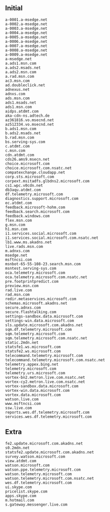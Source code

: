 ## Initial

	a-0001.a-msedge.net
	a-0002.a-msedge.net
	a-0003.a-msedge.net
	a-0004.a-msedge.net
	a-0005.a-msedge.net
	a-0006.a-msedge.net
	a-0007.a-msedge.net
	a-0008.a-msedge.net
	a-0009.a-msedge.net
	a-msedge.net
	a.ads1.msn.com
	a.ads2.msads.net
	a.ads2.msn.com
	a.rad.msn.com
	ac3.msn.com
	ad.doubleclick.net
	adnexus.net
	adnxs.com
	ads.msn.com
	ads1.msads.net
	ads1.msn.com
	aidps.atdmt.com
	aka-cdn-ns.adtech.de
	az361816.vo.msecnd.net
	az512334.vo.msecnd.net
	b.ads1.msn.com
	b.ads2.msads.net
	b.rad.msn.com
	bs.serving-sys.com
	c.atdmt.com
	c.msn.com
	cdn.atdmt.com
	cds26.ams9.msecn.net
	choice.microsoft.com
	choice.microsoft.com.nsatc.net
	compatexchange.cloudapp.net
	corp.sts.microsoft.com
	corpext.msitadfs.glbdns2.microsoft.com
	cs1.wpc.v0cdn.net
	db3aqu.atdmt.com
	df.telemetry.microsoft.com
	diagnostics.support.microsoft.com
	ec.atdmt.com
	feedback.microsoft-hohm.com
	feedback.search.microsoft.com
	feedback.windows.com
	flex.msn.com
	g.msn.com
	h1.msn.com
	i1.services.social.microsoft.com
	i1.services.social.microsoft.com.nsatc.net
	lb1.www.ms.akadns.net
	live.rads.msn.com
	m.adnxs.com
	msedge.net
	msftncsi.com
	msnbot-65-55-108-23.search.msn.com
	msntest.serving-sys.com
	oca.telemetry.microsoft.com
	oca.telemetry.microsoft.com.nsatc.net
	pre.footprintpredict.com
	preview.msn.com
	rad.live.com
	rad.msn.com
	redir.metaservices.microsoft.com
	schemas.microsoft.akadns.net 
	secure.adnxs.com
	secure.flashtalking.com
	settings-sandbox.data.microsoft.com
	settings-win.data.microsoft.com
	sls.update.microsoft.com.akadns.net
	sqm.df.telemetry.microsoft.com
	sqm.telemetry.microsoft.com
	sqm.telemetry.microsoft.com.nsatc.net
	static.2mdn.net
	statsfe1.ws.microsoft.com
	statsfe2.ws.microsoft.com
	telecommand.telemetry.microsoft.com
	telecommand.telemetry.microsoft.com.nsatc.net
	telemetry.appex.bing.net
	telemetry.microsoft.com
	telemetry.urs.microsoft.com
	vortex-bn2.metron.live.com.nsatc.net
	vortex-cy2.metron.live.com.nsatc.net
	vortex-sandbox.data.microsoft.com
	vortex-win.data.microsoft.com
	vortex.data.microsoft.com
	watson.live.com
	www.msftncsi.com
	ssw.live.com
	reports.wes.df.telemetry.microsoft.com
	services.wes.df.telemetry.microsoft.com


## Extra

	fe2.update.microsoft.com.akadns.net
	s0.2mdn.net
	statsfe2.update.microsoft.com.akadns.net
	survey.watson.microsoft.com
	view.atdmt.com
	watson.microsoft.com
	watson.ppe.telemetry.microsoft.com
	watson.telemetry.microsoft.com
	watson.telemetry.microsoft.com.nsatc.net
	wes.df.telemetry.microsoft.com
	ui.skype.com
	pricelist.skype.com
	apps.skype.com
	m.hotmail.com
	s.gateway.messenger.live.com
